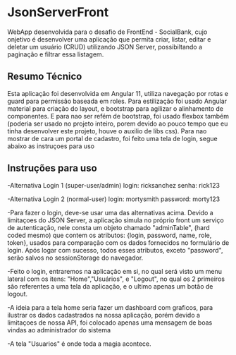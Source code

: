 # JsonServerFront

WebApp desenvolvida para o desafio de FrontEnd - SocialBank, cujo onjetivo é desenvolver uma aplicação que permita criar, listar, editar e deletar um usuário (CRUD) utilizando JSON Server, possibiltando a paginação e filtrar essa listagem.

## Resumo Técnico
Esta aplicação foi desenvolvida em Angular 11, utiliza navegação por rotas e guard para permissão baseada em roles. Para estilização foi usado Angular material para criação do layout, e bootstrap para agilizar o alinhamento de componentes. E para nao ser refém de bootstrap, foi usado flexbox também (poderia ser usado no projeto inteiro, porem devido ao pouco tempo que eu tinha desenvolver este projeto, houve o auxilio de libs css).
Para nao mostrar de cara um portal de cadastro, foi feito uma tela de login, segue abaixo as instruçoes para uso


## Instruções para uso

-Alternativa Login 1 (super-user/admin)
login: ricksanchez
senha: rick123

-Alternativa Login 2 (normal-user)
login: mortysmith
password: morty123


-Para fazer o login, deve-se usar uma das alternativas acima. Devido a limitaçoes do JSON Server, a aplicação simula no próprio front um serviço de autenticação, nele consta um objeto chamado "adminTable", (hard coded mesmo) que contem os atributos: {login, password, name, role, token}, usados para comparação com os dados fornecidos no formulário de login. Após logar com sucesso, todos esses atributos, exceto "password", serão salvos no sessionStorage do navegador.

-Feito o login, entraremos na aplicação em si, no qual será visto um menu lateral com os itens: "Home","Usuários",  e "Logout", no qual os 2 primeiros são referentes a uma tela da aplicação, e o ultimo apenas um botão de logout. 

-A ideia para a tela home seria fazer um dashboard com graficos, para ilustrar os dados cadastrados na nossa aplicação, porém devido a limitaçoes de nossa API, foi colocado apenas uma mensagem de boas vindas ao administrador do sistema

-A tela "Usuarios" é onde toda a magia acontece.

